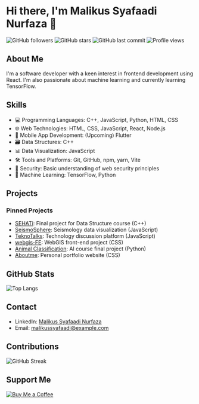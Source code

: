 # Hi there, I'm Malikus Syafaadi Nurfaza 👋

![GitHub followers](https://img.shields.io/github/followers/Malikusfz?style=social)
![GitHub stars](https://img.shields.io/github/stars/Malikusfz?style=social)
![GitHub last commit](https://img.shields.io/github/last-commit/Malikusfz/Malikusfz)
![Profile views](https://komarev.com/ghpvc/?username=Malikusfz&color=blue)

## About Me
I'm a software developer with a keen interest in frontend development using React. I'm also passionate about machine learning and currently learning TensorFlow.

## Skills
- 💻 Programming Languages: C++, JavaScript, Python, HTML, CSS
- 🌐 Web Technologies: HTML, CSS, JavaScript, React, Node.js
- 📱 Mobile App Development: (Upcoming) Flutter
- 🗃️ Data Structures: C++
- 📊 Data Visualization: JavaScript
- 🛠 Tools and Platforms: Git, GitHub, npm, yarn, Vite
- 🔐 Security: Basic understanding of web security principles
- 🤖 Machine Learning: TensorFlow, Python

## Projects
### Pinned Projects
- [SEHATi](https://github.com/Malikusfz/SEHATi): Final project for Data Structure course (C++)
- [SeismoSphere](https://github.com/Malikusfz/SeismoSphere): Seismology data visualization (JavaScript)
- [TeknoTalks](https://github.com/Malikusfz/TeknoTalks): Technology discussion platform (JavaScript)
- [webgis-FE](https://github.com/fathaaa/webgis-FE): WebGIS front-end project (CSS)
- [Animal Classification](https://github.com/GirasArya/Animal-Classification): AI course final project (Python)
- [Aboutme](https://github.com/Malikusfz/Aboutme): Personal portfolio website (CSS)

## GitHub Stats
![Top Langs](https://github-readme-stats.vercel.app/api/top-langs/?username=Malikusfz&layout=compact&theme=radical)

## Contact
- LinkedIn: [Malikus Syafaadi Nurfaza](https://www.linkedin.com/in/malikussyafaadinurfaza/)
- Email: [malikussyafaadi@example.com](mailto:malikussyafaadi@example.com)

## Contributions
![GitHub Streak](https://github-readme-streak-stats.herokuapp.com/?user=Malikusfz&theme=radical)

## Support Me
[![Buy Me a Coffee](https://img.shields.io/badge/Buy%20Me%20a%20Coffee-ffdd00?style=flat-square&logo=buy-me-a-coffee&logoColor=black)](https://www.buymeacoffee.com/Faza)

